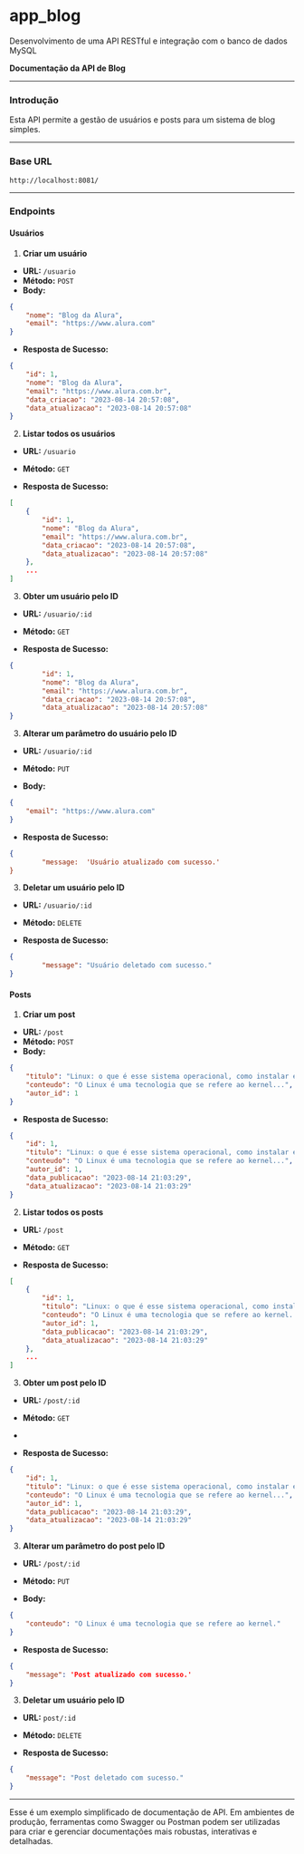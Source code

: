# app_blog
Desenvolvimento de uma API RESTful e integração com o banco de dados MySQL

**Documentação da API de Blog**

----------

### **Introdução**

Esta API permite a gestão de usuários e posts para um sistema de blog simples.

----------

### **Base URL**

```
http://localhost:8081/
```

----------

### **Endpoints**

#### **Usuários**

1.  **Criar um usuário**

-   **URL:**  `/usuario`
-   **Método:**  `POST`
-   **Body:**

```json
{
    "nome": "Blog da Alura",
    "email": "https://www.alura.com"
}

```

-   **Resposta de Sucesso:**

```json
{
    "id": 1,
    "nome": "Blog da Alura",
    "email": "https://www.alura.com.br",
    "data_criacao": "2023-08-14 20:57:08",
    "data_atualizacao": "2023-08-14 20:57:08"
}

```

2.  **Listar todos os usuários**

-   **URL:**  `/usuario`
    
-   **Método:**  `GET`
    
-   **Resposta de Sucesso:**
    

```json
[
    {
        "id": 1,
	    "nome": "Blog da Alura",
	    "email": "https://www.alura.com.br",
	    "data_criacao": "2023-08-14 20:57:08",
	    "data_atualizacao": "2023-08-14 20:57:08"
    },
    ...
]

```

3.  **Obter um usuário pelo ID**

-   **URL:**  `/usuario/:id`
    
-   **Método:**  `GET`
    
-   **Resposta de Sucesso:**
    

```json
{
	    "id": 1,
	    "nome": "Blog da Alura",
	    "email": "https://www.alura.com.br",
	    "data_criacao": "2023-08-14 20:57:08",
	    "data_atualizacao": "2023-08-14 20:57:08"
}

```
3.  **Alterar um parâmetro do usuário pelo ID**

-   **URL:**  `/usuario/:id`
    
-   **Método:**  `PUT`
-   **Body:**
```json
{
	"email": "https://www.alura.com"
}
```

-   **Resposta de Sucesso:**
    
```json
{
		"message:  'Usuário atualizado com sucesso.'
}
```

3.  **Deletar um usuário pelo ID**

-   **URL:**  `/usuario/:id`
    
-   **Método:**  `DELETE`
    
-   **Resposta de Sucesso:**
    

```json
{
		"message": "Usuário deletado com sucesso."
}
```

#### **Posts**

1.  **Criar um post**

-   **URL:**  `/post`
-   **Método:**  `POST`
-   **Body:**

```json
{
    "titulo": "Linux: o que é esse sistema operacional, como instalar e um guia para iniciar",
    "conteudo": "O Linux é uma tecnologia que se refere ao kernel...",
    "autor_id": 1
}

```

-   **Resposta de Sucesso:**

```json
{
    "id": 1,
    "titulo": "Linux: o que é esse sistema operacional, como instalar e um guia para iniciar",
    "conteudo": "O Linux é uma tecnologia que se refere ao kernel...",
    "autor_id": 1,
    "data_publicacao": "2023-08-14 21:03:29",
    "data_atualizacao": "2023-08-14 21:03:29"
}

```

2.  **Listar todos os posts**

-   **URL:**  `/post`
    
-   **Método:**  `GET`
    
-   **Resposta de Sucesso:**
    

```json
[
    {
        "id": 1,
	    "titulo": "Linux: o que é esse sistema operacional, como instalar e um guia para iniciar",
	    "conteudo": "O Linux é uma tecnologia que se refere ao kernel...",
	    "autor_id": 1,
	    "data_publicacao": "2023-08-14 21:03:29",
	    "data_atualizacao": "2023-08-14 21:03:29"
    },
    ...
]

```

3.  **Obter um post pelo ID**

-   **URL:**  `/post/:id`
    
-   **Método:**  `GET`
- 
-   **Resposta de Sucesso:**
    

```json
{
    "id": 1,
   	"titulo": "Linux: o que é esse sistema operacional, como instalar e um guia para iniciar",
	"conteudo": "O Linux é uma tecnologia que se refere ao kernel...",
	"autor_id": 1,
	"data_publicacao": "2023-08-14 21:03:29",
	"data_atualizacao": "2023-08-14 21:03:29"
}

```

3.  **Alterar um parâmetro do post pelo ID**

-   **URL:**  `/post/:id`
    
-   **Método:**  `PUT`
-   **Body:**

```json
{
	"conteudo": "O Linux é uma tecnologia que se refere ao kernel."
}
```

-   **Resposta de Sucesso:**
    

```json
{
	"message": 'Post atualizado com sucesso.'
}
```
3.  **Deletar um usuário pelo ID**

-   **URL:**  `post/:id`
    
-   **Método:**  `DELETE`
    
-   **Resposta de Sucesso:**
    

```json
{
	"message": "Post deletado com sucesso."
}
```

----------

Esse é um exemplo simplificado de documentação de API. Em ambientes de produção, ferramentas como Swagger ou Postman podem ser utilizadas para criar e gerenciar documentações mais robustas, interativas e detalhadas.
